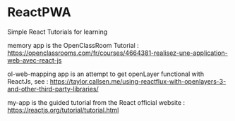 # ReactPWA
Simple React Tutorials for learning

memory app is the OpenClassRoom Tutorial : 
https://openclassrooms.com/fr/courses/4664381-realisez-une-application-web-avec-react-js


ol-web-mapping app is an attempt to get openLayer functional with ReactJs, see :
https://taylor.callsen.me/using-reactflux-with-openlayers-3-and-other-third-party-libraries/

my-app is the guided tutorial from the React  official website :
https://reactjs.org/tutorial/tutorial.html
